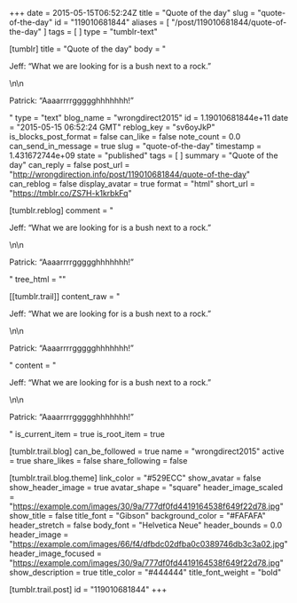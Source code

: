 +++
date = 2015-05-15T06:52:24Z
title = "Quote of the day"
slug = "quote-of-the-day"
id = "119010681844"
aliases = [ "/post/119010681844/quote-of-the-day" ]
tags = [ ]
type = "tumblr-text"

[tumblr]
title = "Quote of the day"
body = "<p>Jeff: “What we are looking for is a bush next to a rock.”</p>\n\n<p>Patrick: “Aaaarrrrggggghhhhhhh!”</p>"
type = "text"
blog_name = "wrongdirect2015"
id = 1.19010681844e+11
date = "2015-05-15 06:52:24 GMT"
reblog_key = "sv6oyJkP"
is_blocks_post_format = false
can_like = false
note_count = 0.0
can_send_in_message = true
slug = "quote-of-the-day"
timestamp = 1.431672744e+09
state = "published"
tags = [ ]
summary = "Quote of the day"
can_reply = false
post_url = "http://wrongdirection.info/post/119010681844/quote-of-the-day"
can_reblog = false
display_avatar = true
format = "html"
short_url = "https://tmblr.co/ZS7H-k1krbkFq"

[tumblr.reblog]
comment = "<p>Jeff: “What we are looking for is a bush next to a rock.”</p>\n\n<p>Patrick: “Aaaarrrrggggghhhhhhh!”</p>"
tree_html = ""

[[tumblr.trail]]
content_raw = "<p>Jeff: “What we are looking for is a bush next to a rock.”</p>\n\n<p>Patrick: “Aaaarrrrggggghhhhhhh!”</p>"
content = "<p>Jeff: &ldquo;What we are looking for is a bush next to a rock.&rdquo;</p>\n\n<p>Patrick: &ldquo;Aaaarrrrggggghhhhhhh!&rdquo;</p>"
is_current_item = true
is_root_item = true

[tumblr.trail.blog]
can_be_followed = true
name = "wrongdirect2015"
active = true
share_likes = false
share_following = false

[tumblr.trail.blog.theme]
link_color = "#529ECC"
show_avatar = false
show_header_image = true
avatar_shape = "square"
header_image_scaled = "https://example.com/images/30/9a/777df0fd4419164538f649f22d78.jpg"
show_title = false
title_font = "Gibson"
background_color = "#FAFAFA"
header_stretch = false
body_font = "Helvetica Neue"
header_bounds = 0.0
header_image = "https://example.com/images/66/f4/dfbdc02dfba0c0389746db3c3a02.jpg"
header_image_focused = "https://example.com/images/30/9a/777df0fd4419164538f649f22d78.jpg"
show_description = true
title_color = "#444444"
title_font_weight = "bold"

[tumblr.trail.post]
id = "119010681844"
+++
